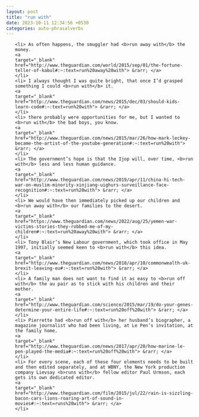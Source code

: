 ```yaml
---
layout: post
title: "run with"
date: 2023-10-11 12:34:56 +0530
categories: auto-phrasalverbs
---
```

<ol>

    <li> As often happens, the smuggler had <b>run away with</b> the money.
    <a 
    target="_blank" 
    href="http://www.theguardian.com/world/2015/sep/01/the-fortune-teller-of-kabul#:~:text=run%20away%20with"> &rarr; </a>
    </li>
    <li> I always thought I was quite bright, that once I’d grasped something I could <b>run with</b> it.
    <a 
    target="_blank" 
    href="http://www.theguardian.com/news/2015/dec/03/should-kids-learn-code#:~:text=run%20with"> &rarr; </a>
    </li>
    <li> there probably were opportunities for me, but I wanted to <b>run with</b> the bad boys, you know.
    <a 
    target="_blank" 
    href="http://www.theguardian.com/news/2015/mar/26/how-mark-leckey-became-the-artist-of-the-youtube-generation#:~:text=run%20with"> &rarr; </a>
    </li>
    <li> The government’s hope is that the Ijop will, over time, <b>run with</b> less and less human guidance.
    <a 
    target="_blank" 
    href="http://www.theguardian.com/news/2019/apr/11/china-hi-tech-war-on-muslim-minority-xinjiang-uighurs-surveillance-face-recognition#:~:text=run%20with"> &rarr; </a>
    </li>
    <li> We would have then immediately picked up our children and <b>run away with</b> our families to the desert.
    <a 
    target="_blank" 
    href="https://www.theguardian.com/news/2022/aug/25/yemen-war-victims-stories-they-robbed-me-of-my-children#:~:text=run%20away%20with"> &rarr; </a>
    </li>
    <li> Tony Blair’s New Labour government, which took office in May 1997, initially seemed keen to <b>run with</b> this idea.
    <a 
    target="_blank" 
    href="http://www.theguardian.com/news/2018/apr/10/commonwealth-uk-brexit-leaving-eu#:~:text=run%20with"> &rarr; </a>
    </li>
    <li> A family man does not want to find it as easy to <b>run off with</b> the au pair as to stick with his children and their mother.
    <a 
    target="_blank" 
    href="http://www.theguardian.com/science/2015/mar/19/do-your-genes-determine-your-entire-life#:~:text=run%20off%20with"> &rarr; </a>
    </li>
    <li> Pierrette had <b>run off with</b> her husband’s biographer, a magazine journalist who had been living, at Le Pen’s invitation, at the family home.
    <a 
    target="_blank" 
    href="http://www.theguardian.com/news/2017/apr/20/how-marine-le-pen-played-the-media#:~:text=run%20off%20with"> &rarr; </a>
    </li>
    <li> For every scene, each of these four elements needs to be built and then edited separately, and at WBNY, the New York production company Lievsay <b>runs with</b> fellow editor Paul Urmson, each gets its own dedicated editor.
    <a 
    target="_blank" 
    href="http://www.theguardian.com/film/2015/jul/22/rain-is-sizzling-bacon-cars-lions-roaring-art-of-sound-in-movies#:~:text=runs%20with"> &rarr; </a>
    </li>